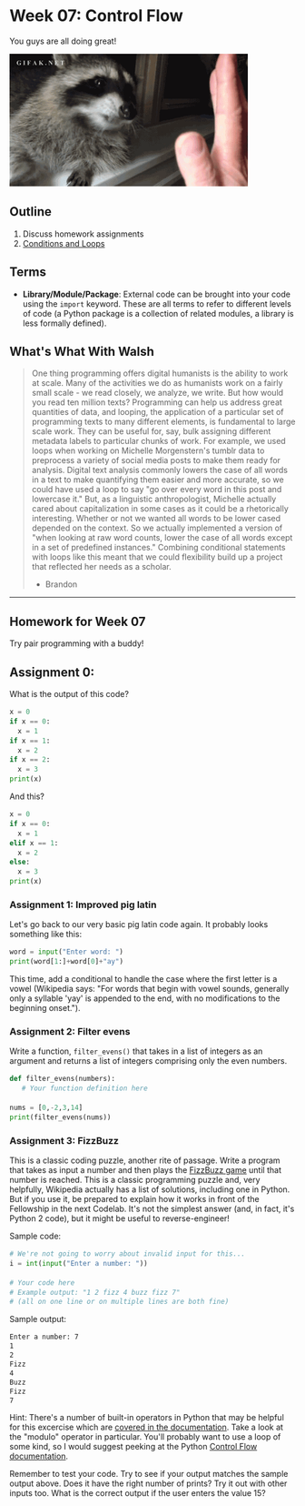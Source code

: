 # Week 07: Control Flow
You guys are all doing great!

![racoon_highfive dot gif](assets/racoon_highfive.gif)

## Outline
1. Discuss homework assignments
2. [Conditions and Loops](./lesson.md)

## Terms

* **Library/Module/Package**: External code can be brought into your code using the `import` keyword. These are all terms to refer to different levels of code (a Python package is a collection of related modules, a library is less formally defined).

## What's What With Walsh

> One thing programming offers digital humanists is the ability to work at scale. Many of the activities we do as humanists work on a fairly small scale - we read closely, we analyze, we write. But how would you read ten million texts? Programming can help us address great quantities of data, and looping, the application of a particular set of programming texts to many different elements, is fundamental to large scale work. They can be useful for, say, bulk assigning different metadata labels to particular chunks of work. For example, we used loops when working on Michelle Morgenstern's tumblr data to preprocess a variety of social media posts to make them ready for analysis. Digital text analysis commonly lowers the case of all words in a text to make quantifying them easier and more accurate, so we could have used a loop to say "go over every word in this post and lowercase it." But, as a linguistic anthropologist, Michelle actually cared about capitalization in some cases as it could be a rhetorically interesting. Whether or not we wanted all words to be lower cased depended on the context. So we actually implemented a version of "when looking at raw word counts, lower the case of all words except in a set of predefined instances." Combining conditional statements with loops like this meant that we could flexibility build up a project that reflected her needs as a scholar.
> - Brandon

---
## Homework for Week 07

Try pair programming with a buddy!

## Assignment 0:

What is the output of this code?

```python
x = 0
if x == 0:
  x = 1
if x == 1:
  x = 2
if x == 2:
  x = 3
print(x)
```

And this?

```python
x = 0
if x == 0:
  x = 1
elif x == 1:
  x = 2
else:
  x = 3
print(x)
```

### Assignment 1: Improved pig latin

Let's go back to our very basic pig latin code again. It probably looks something like this:

```python
word = input("Enter word: ")
print(word[1:]+word[0]+"ay")
```

This time, add a conditional to handle the case where the first letter is a vowel (Wikipedia says: "For words that begin with vowel sounds, generally only a syllable 'yay' is appended to the end, with no modifications to the beginning onset.").

### Assignment 2: Filter evens

Write a function, `filter_evens()` that takes in a list of integers as an argument and returns a list of integers comprising only the even numbers.

```python
def filter_evens(numbers):
   # Your function definition here

nums = [0,-2,3,14]
print(filter_evens(nums))
```

### Assignment 3: FizzBuzz

This is a classic coding puzzle, another rite of passage. Write a program that takes as input a number and then plays the [FizzBuzz game](https://en.wikipedia.org/wiki/Fizz_buzz) until that number is reached. This is a classic programming puzzle and, very helpfully, Wikipedia actually has a list of solutions, including one in Python. But if you use it, be prepared to explain how it works in front of the Fellowship in the next Codelab. It's not the simplest answer (and, in fact, it's Python 2 code), but it might be useful to reverse-engineer!

Sample code:
```python
# We're not going to worry about invalid input for this...
i = int(input("Enter a number: "))

# Your code here
# Example output: "1 2 fizz 4 buzz fizz 7"
# (all on one line or on multiple lines are both fine)
```

Sample output:
```
Enter a number: 7
1
2
Fizz
4
Buzz
Fizz
7
```

Hint:
There's a number of built-in operators in Python that may be helpful for this excercise which are [covered in the documentation](https://docs.python.org/3/reference/expressions.html). Take a look at the "modulo" operator in particular. You'll probably want to use a loop of some kind, so I would suggest peeking at the Python [Control Flow documentation](https://docs.python.org/3/tutorial/controlflow.html).

Remember to test your code. Try to see if your output matches the sample output above. Does it have the right number of prints? Try it out with other inputs too. What is the correct output if the user enters the value 15?
